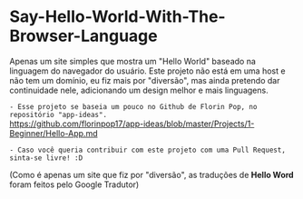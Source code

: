 # Say-Hello-World-With-The-Browser-Language


Apenas um site simples que mostra um "Hello World" baseado na linguagem do navegador do usuário. Este projeto não está em uma host e não tem um domínio, eu fiz mais por "diversão", mas ainda pretendo dar continuidade nele, adicionando um design melhor e mais linguagens.


 ``- Esse projeto se baseia um pouco no Github de Florin Pop, no repositório "app-ideas".``               
 https://github.com/florinpop17/app-ideas/blob/master/Projects/1-Beginner/Hello-App.md
 
 ``- Caso você queria contribuir com este projeto com uma Pull Request, sinta-se livre! :D``
 
 (Como é apenas um site que fiz por "diversão", as traduções de **Hello Word** foram feitos pelo Google Tradutor)
